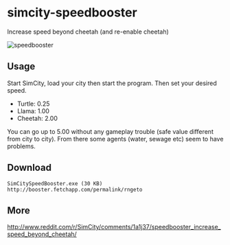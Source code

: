 simcity-speedbooster
====================

Increase speed beyond cheetah (and re-enable cheetah)

![speedbooster](http://i.imgur.com/EDyiNk6.png)

## Usage

Start SimCity, load your city then start the program. Then set your desired speed.

* Turtle: 0.25
* Llama:  1.00
* Cheetah: 2.00

You can go up to 5.00 without any gameplay trouble (safe value different from city to city). From there some agents (water, sewage etc) seem to have problems.

## Download

    SimCitySpeedBooster.exe (30 KB)
    http://booster.fetchapp.com/permalink/rngeto

## More

http://www.reddit.com/r/SimCity/comments/1a1j37/speedbooster_increase_speed_beyond_cheetah/
